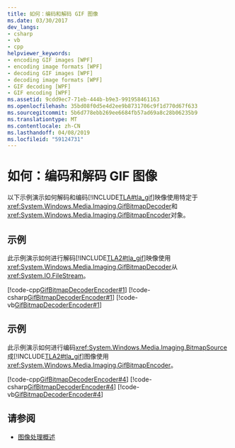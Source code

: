 ```yaml
---
title: 如何：编码和解码 GIF 图像
ms.date: 03/30/2017
dev_langs:
- csharp
- vb
- cpp
helpviewer_keywords:
- encoding GIF images [WPF]
- encoding image formats [WPF]
- decoding GIF images [WPF]
- decoding image formats [WPF]
- GIF decoding [WPF]
- GIF encoding [WPF]
ms.assetid: 9cdd9ec7-71eb-444b-b9e3-991958461163
ms.openlocfilehash: 35bd08f0d5e4d2ee9b8731706c9f1d770d67f633
ms.sourcegitcommit: 5b6d778ebb269ee6684fb57ad69a8c28b06235b9
ms.translationtype: MT
ms.contentlocale: zh-CN
ms.lasthandoff: 04/08/2019
ms.locfileid: "59124731"
---
```

# <a name="how-to-encode-and-decode-a-gif-image"></a>如何：编码和解码 GIF 图像
以下示例演示如何解码和编码[!INCLUDE[TLA#tla_gif](../../../../includes/tlasharptla-gif-md.md)]映像使用特定于<xref:System.Windows.Media.Imaging.GifBitmapDecoder>和<xref:System.Windows.Media.Imaging.GifBitmapEncoder>对象。  
  
## <a name="example"></a>示例  
 此示例演示如何进行解码[!INCLUDE[TLA2#tla_gif](../../../../includes/tla2sharptla-gif-md.md)]映像使用<xref:System.Windows.Media.Imaging.GifBitmapDecoder>从<xref:System.IO.FileStream>。  
  
 [!code-cpp[GifBitmapDecoderEncoder#1](~/samples/snippets/cpp/VS_Snippets_Wpf/GifBitmapDecoderEncoder/CPP/GifEncoderDecoder.cpp#1)]
 [!code-csharp[GifBitmapDecoderEncoder#1](~/samples/snippets/csharp/VS_Snippets_Wpf/GifBitmapDecoderEncoder/CSharp/GifEncoderDecoder.cs#1)]
 [!code-vb[GifBitmapDecoderEncoder#1](~/samples/snippets/visualbasic/VS_Snippets_Wpf/GifBitmapDecoderEncoder/VB/GifEncoderDecoder.vb#1)]  
  
## <a name="example"></a>示例  
 此示例演示如何进行编码<xref:System.Windows.Media.Imaging.BitmapSource>成[!INCLUDE[TLA2#tla_gif](../../../../includes/tla2sharptla-gif-md.md)]图像使用<xref:System.Windows.Media.Imaging.GifBitmapEncoder>。  
  
 [!code-cpp[GifBitmapDecoderEncoder#4](~/samples/snippets/cpp/VS_Snippets_Wpf/GifBitmapDecoderEncoder/CPP/GifEncoderDecoder.cpp#4)]
 [!code-csharp[GifBitmapDecoderEncoder#4](~/samples/snippets/csharp/VS_Snippets_Wpf/GifBitmapDecoderEncoder/CSharp/GifEncoderDecoder.cs#4)]
 [!code-vb[GifBitmapDecoderEncoder#4](~/samples/snippets/visualbasic/VS_Snippets_Wpf/GifBitmapDecoderEncoder/VB/GifEncoderDecoder.vb#4)]  
  
## <a name="see-also"></a>请参阅

- [图像处理概述](imaging-overview.md)

